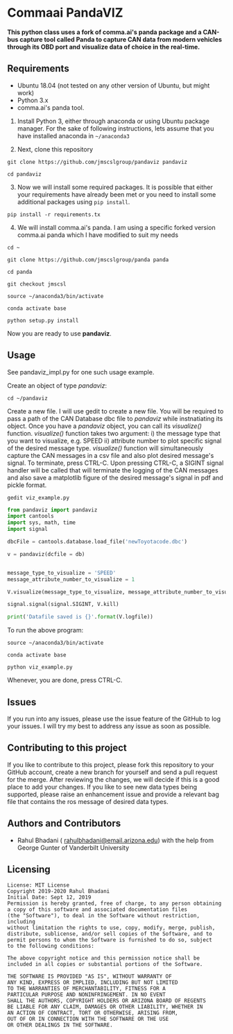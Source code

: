 # Commaai PandaVIZ
__This python class uses a fork of comma.ai's panda package and a CAN-bus capture tool called Panda to capture CAN data from
modern vehicles through its OBD port and visualize data of choice in the real-time.__


## Requirements
- Ubuntu 18.04 (not tested on any other version of Ubuntu, but might work)
- Python 3.x
- comma.ai's panda tool.

1. Install Python 3, either through anaconda or using Ubuntu package manager. For the sake of following instructions, 
lets assume that you have installed anaconda in `~/anaconda3`

2. Next, clone this repository

`git clone https://github.com/jmscslgroup/pandaviz pandaviz`

`cd pandaviz`

3. Now we will install some required packages. It is possible that either your requirements have already been met or you need 
to install some additional packages using `pip install`.

`pip install -r requirements.tx`

4. We will install comma.ai's panda. I am using a specific forked version comma.ai panda which I have modified to 
suit my needs

`cd ~`

`git clone https://github.com/jmscslgroup/panda panda`

`cd panda`

`git checkout jmscsl`

`source ~/anaconda3/bin/activate`

`conda activate base`

`python setup.py install`

Now you are ready to use __pandaviz__.

## Usage

See pandaviz_impl.py for one such usage example.

Create an object of type *pandaviz*:

`cd ~/pandaviz`

Create a new file. I will use gedit to create a new file. You will be required to pass a path of the CAN Database dbc file
to *pandaviz* while instnatiating its object. Once you have a *pandaviz* object, you can call its *visualize()* function. *visualize()* function takes two argument: i) the message type that you want to visualize, e.g. SPEED ii) attribute number to plot specific signal of the desired message type. *visualize()* function will simultaneously capture the CAN messages in a csv file and also plot desired message's signal. To terminate, press CTRL-C. Upon pressing CTRL-C, a SIGINT signal handler will be called that will terminate the logging of the CAN messages and also save a matplotlib figure of the desired message's signal in pdf and pickle format.

`gedit viz_example.py`

```python
from pandaviz import pandaviz
import cantools
import sys, math, time
import signal

dbcFile = cantools.database.load_file('newToyotacode.dbc')

v = pandaviz(dcfile = db)


message_type_to_visualize = 'SPEED'
message_attribute_number_to_visualize = 1

V.visualize(message_type_to_visualize, message_attribute_number_to_visualize)

signal.signal(signal.SIGINT, V.kill)

print('Datafile saved is {}'.format(V.logfile))

```

To run the above program:

`source ~/anaconda3/bin/activate`

`conda activate base`

`python viz_example.py`

Whenever, you are done, press CTRL-C.

## Issues
If you run into any issues, please use the issue feature of the GitHub to log your issues. I will try my best to address any issue as soon as
possible.

## Contributing to this project
If you like to contribute to this project, please fork this repository to your GitHub account, create a new branch for yourself and
send a pull request for the merge. After reviewing the changes, we will decide if this is a good place to add your changes.
If you like to see new data types being supported, please raise an enhancement issue and provide a relevant bag file that contains the 
ros message of desired data types.

## Authors and Contributors
- Rahul Bhadani ( rahulbhadani@email.arizona.edu) with the help from George Gunter of Vanderbilt University

## Licensing

    License: MIT License 
    Copyright 2019-2020 Rahul Bhadani
    Initial Date: Sept 12, 2019
    Permission is hereby granted, free of charge, to any person obtaining 
    a copy of this software and associated documentation files 
    (the "Software"), to deal in the Software without restriction, including
    without limitation the rights to use, copy, modify, merge, publish,
    distribute, sublicense, and/or sell copies of the Software, and to 
    permit persons to whom the Software is furnished to do so, subject 
    to the following conditions:

    The above copyright notice and this permission notice shall be 
    included in all copies or substantial portions of the Software.

    THE SOFTWARE IS PROVIDED "AS IS", WITHOUT WARRANTY OF 
    ANY KIND, EXPRESS OR IMPLIED, INCLUDING BUT NOT LIMITED 
    TO THE WARRANTIES OF MERCHANTABILITY, FITNESS FOR A 
    PARTICULAR PURPOSE AND NONINFRINGEMENT. IN NO EVENT 
    SHALL THE AUTHORS, COPYRIGHT HOLDERS OR ARIZONA BOARD OF REGENTS
    BE LIABLE FOR ANY CLAIM, DAMAGES OR OTHER LIABILITY, WHETHER IN 
    AN ACTION OF CONTRACT, TORT OR OTHERWISE, ARISING FROM, 
    OUT OF OR IN CONNECTION WITH THE SOFTWARE OR THE USE 
    OR OTHER DEALINGS IN THE SOFTWARE.


